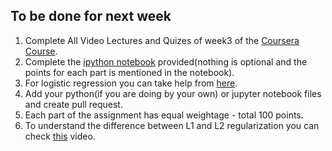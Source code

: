 ## To be done for next week

1. Complete All Video Lectures and Quizes of week3 of the [Coursera Course](https://www.coursera.org/learn/machine-learning/home/week/3).
2. Complete the [ipython notebook](https://github.com/IITGuwahati-AI/Learning-Content/blob/master/Phase%202/week%203%20-%2028%20Jan%202019/Exercise2/exercise2.ipynb) provided(nothing is optional and the points for each part is mentioned in the notebook).
3. For logistic regression you can take help from [here](https://medium.com/@martinpella/logistic-regression-from-scratch-in-python-124c5636b8ac).
4. Add your python(if you are doing by your own) or jupyter notebook files and create pull request.
5. Each part of the assignment has equal weightage - total 100 points.
6. To understand the difference between L1 and L2 regularization you can check [this](https://www.youtube.com/watch?v=sO4ZirJh9ds) video.
